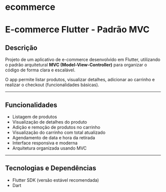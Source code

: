 # ecommerce

# E-commerce Flutter - Padrão MVC

## Descrição

Projeto de um aplicativo de e-commerce desenvolvido em Flutter, utilizando o padrão arquitetural **MVC (Model-View-Controller)** para organizar o código de forma clara e escalável.

O app permite listar produtos, visualizar detalhes, adicionar ao carrinho e realizar o checkout (funcionalidades básicas).

---

## Funcionalidades

- Listagem de produtos
- Visualização de detalhes do produto
- Adição e remoção de produtos no carrinho
- Visualização do carrinho com total atualizado
- Agendamento de data e hora da retirada
- Interface responsiva e moderna
- Arquitetura organizada usando MVC

---

## Tecnologias e Dependências

- Flutter SDK (versão estável recomendada)
- Dart



